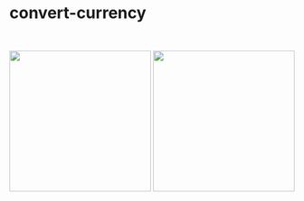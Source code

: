 # convert-currency

<br> 

<p align="center">
    <img src="https://user-images.githubusercontent.com/88663603/150677984-94ff5e5e-21f4-4cfd-9fd2-c1476196cc5c.PNG" width="250"> 
    <img src="https://user-images.githubusercontent.com/88663603/150678002-02007c36-c1ab-46ca-885a-d57ebd76f40a.PNG" width="250"> 
   
</p>

<a id="contribution"></a>

<br>
